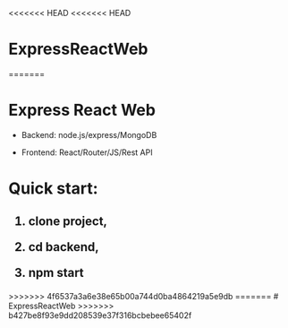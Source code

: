 <<<<<<< HEAD
<<<<<<< HEAD
# ExpressReactWeb
=======
# Express React Web

- Backend: node.js/express/MongoDB

- Frontend: React/Router/JS/Rest API

# Quick start:

<h2>
  
1. clone project,
  
2. cd backend,
   
3. npm start 
</h2>
>>>>>>> 4f6537a3a6e38e65b00a744d0ba4864219a5e9db
=======
# ExpressReactWeb
>>>>>>> b427be8f93e9dd208539e37f316bcbebee65402f
